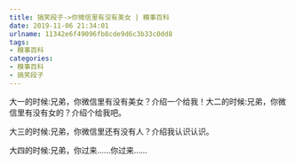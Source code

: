 ```yaml
---
title: 搞笑段子->你微信里有没有美女 | 糗事百科
date: 2019-11-06 21:34:01
urlname: 11342e6f49096fb8cde9d6c3b33c0dd8
tags: 
- 糗事百科
categories:
- 糗事百科
- 搞笑段子
---
```

大一的时候:兄弟，你微信里有没有美女？介绍一个给我！大二的时候:兄弟，你微信里有没有女的？介绍个给我吧。

大三的时候:兄弟，你微信里还有没有人？介绍我认识认识。

大四的时候:兄弟，你过来……你过来……


